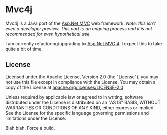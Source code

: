 # Mvc4j

Mvc4j is a Java port of the [Asp.Net MVC](http://www.asp.net/mvc) web framework. _Note: this isn't even a developer preview. This port is an ongoing process and it is not recommended for even hypothetical use._

I am currently refactoring/upgrading to [Asp.Net MVC 4](http://aspnetwebstack.codeplex.com/). I expect this to take quite a bit of time.



License
-------

Licensed under the Apache License, Version 2.0 (the "License"); you may not use this file except in compliance with the License. You may obtain a copy of the License at [apache.org/licenses/LICENSE-2.0](http://apache.org/licenses/LICENSE-2.0)

Unless required by applicable law or agreed to in writing, software distributed under the License is distributed on an "AS IS" BASIS, WITHOUT WARRANTIES OR CONDITIONS OF ANY KIND, either express or implied. See the License for the specific language governing permissions and limitations under the License.


Blah blah. Force a build.